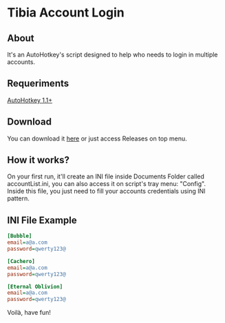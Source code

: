 # Tibia Account Login

## About
It's an AutoHotkey's script designed to help who needs to login in multiple accounts.

## Requeriments
[AutoHotkey 1.1+](https://www.autohotkey.com/download/)

## Download
You can download it [here](/releases) or just access Releases on top menu.

## How it works?
On your first run, it'll create an INI file inside Documents Folder called accountList.ini, you can also access it on script's tray menu: "Config". Inside this file, you just need to fill your accounts credentials using INI pattern.

## INI File Example
```ini
[Bubble]
email=a@a.com
password=qwerty123@

[Cachero]
email=a@a.com
password=qwerty123@

[Eternal Oblivion]
email=a@a.com
password=qwerty123@
```

Voilà, have fun!
